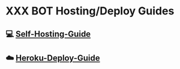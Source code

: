 # XXX BOT Hosting/Deploy Guides

## 💻 [Self-Hosting-Guide](https://github.com/)
## ☁️ [Heroku-Deploy-Guide](https://github.com/) 
